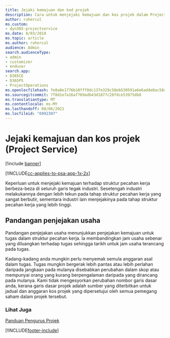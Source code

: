 ```yaml
---
title: Jejaki kemajuan dan kod projek
description: Cara untuk menjejaki kemajuan dan kos projek dalam Project Service
author: ruhercul
ms.custom:
- dyn365-projectservice
ms.date: 8/03/2018
ms.topic: article
ms.author: ruhercul
audience: Admin
search.audienceType:
- admin
- customizer
- enduser
search.app:
- D365CE
- D365PS
- ProjectOperations
ms.openlocfilehash: fe8a8e1776b10fff0dc137e329c58eb530591a6e6adde0ac58ca83d323c5da4f
ms.sourcegitcommit: 7f8d1e7a16af769adb43d1877c28fdce53975db8
ms.translationtype: MT
ms.contentlocale: ms-MY
ms.lasthandoff: 08/06/2021
ms.locfileid: "6992307"
---
```

# <a name="track-project-progress-and-cost-project-service"></a>Jejaki kemajuan dan kos projek (Project Service)

[!include [banner](../includes/psa-now-project-operations.md)]

[!INCLUDE[cc-applies-to-psa-app-1x-2x](../includes/cc-applies-to-psa-app-1x-2x.md)]

Keperluan untuk menjejaki kemajuan terhadap struktur pecahan kerja berbeza-beza di seluruh garis tegak industri. Sesetengah industri melakukannya dengan lebih tekun pada tahap struktur pecahan kerja yang sangat berbutir, sementara industri lain menjejakinya pada tahap struktur pecahan kerja yang lebih tinggi.  
  
## <a name="effort-tracking-view"></a>Pandangan penjejakan usaha  
Pandangan penjejakan usaha menunjukkan penjejakan kemajuan untuk tugas dalam struktur pecahan kerja. Ia membandingkan jam usaha sebenar yang diluangkan terhadap tugas sehingga tarikh untuk jam usaha terancang pada tugas.  
  
Kadang-kadang anda mungkin perlu menyemak semula anggaran asal dalam tugas. Tugas mungkin bergerak lebih pantas atau lebih perlahan daripada jangkaan pada mulanya disebabkan perubahan dalam skop atau mempunyai orang yang kurang berpengalaman daripada yang dirancang pada mulanya. Kami tidak mengesyorkan perubahan nombor garis dasar anda, kerana garis dasar projek adalah sumber yang diterbitkan untuk jadual dan anggaran kos projek yang dipersetujui oleh semua pemegang saham dalam projek tersebut.  
  
### <a name="see-also"></a>Lihat Juga  
 [Panduan Pengurus Projek](../psa/project-manager-guide.md)


[!INCLUDE[footer-include](../includes/footer-banner.md)]